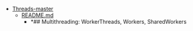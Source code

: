 - <a href = "E:\Node_projects\Node_Way\ArchivTSH_2\ArhivTimur_2\Threads-master\cat.Threads-master\dir.Threads-master.md">Threads-master</a>
    - <a href = "E:\Node_projects\Node_Way\ArchivTSH_2\ArhivTimur_2\Threads-master\README.md">README.md</a>
        - *## Multithreading: WorkerThreads, Workers, SharedWorkers
